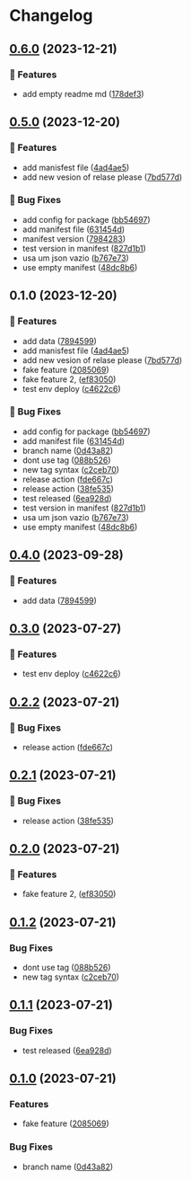 # Changelog

## [0.6.0](https://github.com/robsonpiere/test-ghactions/compare/v0.5.0...v0.6.0) (2023-12-21)


### 🚀 Features

* add empty readme md ([178def3](https://github.com/robsonpiere/test-ghactions/commit/178def3d89612981ae5419c054e05afe8d072c5e))

## [0.5.0](https://github.com/robsonpiere/test-ghactions/compare/v0.4.0...v0.5.0) (2023-12-20)


### 🚀 Features

* add manisfest file ([4ad4ae5](https://github.com/robsonpiere/test-ghactions/commit/4ad4ae5f918a00fb0376c922425861c60fac89b3))
* add new vesion of relase please ([7bd577d](https://github.com/robsonpiere/test-ghactions/commit/7bd577d3b0de20970f7536713a6ea2c178988cb0))


### 🐛 Bug Fixes

* add config for package ([bb54697](https://github.com/robsonpiere/test-ghactions/commit/bb546972cb73a208b829a6d79a2f38b4d6da1086))
* add manifest file ([631454d](https://github.com/robsonpiere/test-ghactions/commit/631454d0117fd5aa30cbb09c4bccca6bb62c7284))
* manifest version ([7984283](https://github.com/robsonpiere/test-ghactions/commit/798428382bee13f1a844e7b72c9c8cd5f2fe259b))
* test version in manifest ([827d1b1](https://github.com/robsonpiere/test-ghactions/commit/827d1b1a9534aa3b11dd2740447006333dd48afb))
* usa um json vazio ([b767e73](https://github.com/robsonpiere/test-ghactions/commit/b767e73d536cdec3beb3b5025fed13016d80f0ce))
* use empty manifest ([48dc8b6](https://github.com/robsonpiere/test-ghactions/commit/48dc8b6c0c59488820cc2da5e2ce6dab905f7ac0))

## 0.1.0 (2023-12-20)


### 🚀 Features

* add data ([7894599](https://github.com/robsonpiere/test-ghactions/commit/78945992f18b21a7d81af795498fbbbfce143ce0))
* add manisfest file ([4ad4ae5](https://github.com/robsonpiere/test-ghactions/commit/4ad4ae5f918a00fb0376c922425861c60fac89b3))
* add new vesion of relase please ([7bd577d](https://github.com/robsonpiere/test-ghactions/commit/7bd577d3b0de20970f7536713a6ea2c178988cb0))
* fake feature ([2085069](https://github.com/robsonpiere/test-ghactions/commit/2085069db4cd263bdaa4a1097c74a4cd5b106310))
* fake feature 2, ([ef83050](https://github.com/robsonpiere/test-ghactions/commit/ef830500785a53f9b8a67ca5cdeac90437fdc1b6))
* test env deploy ([c4622c6](https://github.com/robsonpiere/test-ghactions/commit/c4622c6a9e691f78fcc827c11d44c77fa40c79f7))


### 🐛 Bug Fixes

* add config for package ([bb54697](https://github.com/robsonpiere/test-ghactions/commit/bb546972cb73a208b829a6d79a2f38b4d6da1086))
* add manifest file ([631454d](https://github.com/robsonpiere/test-ghactions/commit/631454d0117fd5aa30cbb09c4bccca6bb62c7284))
* branch name ([0d43a82](https://github.com/robsonpiere/test-ghactions/commit/0d43a8252fd77c6cd91dba16242421a4cc0c010c))
* dont use tag ([088b526](https://github.com/robsonpiere/test-ghactions/commit/088b5260f3332fcc82d4a480d3e7f964e941119c))
* new tag syntax ([c2ceb70](https://github.com/robsonpiere/test-ghactions/commit/c2ceb705eb9097b84bf7f9eb1ca52ad121e33bd0))
* release action ([fde667c](https://github.com/robsonpiere/test-ghactions/commit/fde667c2a298e74d297a11ee9a7ae86e4089437c))
* release action ([38fe535](https://github.com/robsonpiere/test-ghactions/commit/38fe535bc5075fd774c26f09880ab6fda2926a1a))
* test released ([6ea928d](https://github.com/robsonpiere/test-ghactions/commit/6ea928d024ed7969e49eca68234ac4f2bb4b5799))
* test version in manifest ([827d1b1](https://github.com/robsonpiere/test-ghactions/commit/827d1b1a9534aa3b11dd2740447006333dd48afb))
* usa um json vazio ([b767e73](https://github.com/robsonpiere/test-ghactions/commit/b767e73d536cdec3beb3b5025fed13016d80f0ce))
* use empty manifest ([48dc8b6](https://github.com/robsonpiere/test-ghactions/commit/48dc8b6c0c59488820cc2da5e2ce6dab905f7ac0))

## [0.4.0](https://github.com/robsonpiere/test-ghactions/compare/v0.3.0...v0.4.0) (2023-09-28)


### 🚀 Features

* add data ([7894599](https://github.com/robsonpiere/test-ghactions/commit/78945992f18b21a7d81af795498fbbbfce143ce0))

## [0.3.0](https://github.com/robsonpiere/test-ghactions/compare/v0.2.2...v0.3.0) (2023-07-27)


### 🚀 Features

* test env deploy ([c4622c6](https://github.com/robsonpiere/test-ghactions/commit/c4622c6a9e691f78fcc827c11d44c77fa40c79f7))

## [0.2.2](https://github.com/robsonpiere/test-ghactions/compare/v0.2.1...v0.2.2) (2023-07-21)


### 🐛 Bug Fixes

* release action ([fde667c](https://github.com/robsonpiere/test-ghactions/commit/fde667c2a298e74d297a11ee9a7ae86e4089437c))

## [0.2.1](https://github.com/robsonpiere/test-ghactions/compare/v0.2.0...v0.2.1) (2023-07-21)


### 🐛 Bug Fixes

* release action ([38fe535](https://github.com/robsonpiere/test-ghactions/commit/38fe535bc5075fd774c26f09880ab6fda2926a1a))

## [0.2.0](https://github.com/robsonpiere/test-ghactions/compare/v0.1.2...v0.2.0) (2023-07-21)


### 🚀 Features

* fake feature 2, ([ef83050](https://github.com/robsonpiere/test-ghactions/commit/ef830500785a53f9b8a67ca5cdeac90437fdc1b6))

## [0.1.2](https://github.com/robsonpiere/test-ghactions/compare/v0.1.1...v0.1.2) (2023-07-21)


### Bug Fixes

* dont use tag ([088b526](https://github.com/robsonpiere/test-ghactions/commit/088b5260f3332fcc82d4a480d3e7f964e941119c))
* new tag syntax ([c2ceb70](https://github.com/robsonpiere/test-ghactions/commit/c2ceb705eb9097b84bf7f9eb1ca52ad121e33bd0))

## [0.1.1](https://github.com/robsonpiere/test-ghactions/compare/v0.1.0...v0.1.1) (2023-07-21)


### Bug Fixes

* test released ([6ea928d](https://github.com/robsonpiere/test-ghactions/commit/6ea928d024ed7969e49eca68234ac4f2bb4b5799))

## [0.1.0](https://github.com/robsonpiere/test-ghactions/compare/0.0.8...v0.1.0) (2023-07-21)


### Features

* fake feature ([2085069](https://github.com/robsonpiere/test-ghactions/commit/2085069db4cd263bdaa4a1097c74a4cd5b106310))


### Bug Fixes

* branch name ([0d43a82](https://github.com/robsonpiere/test-ghactions/commit/0d43a8252fd77c6cd91dba16242421a4cc0c010c))
